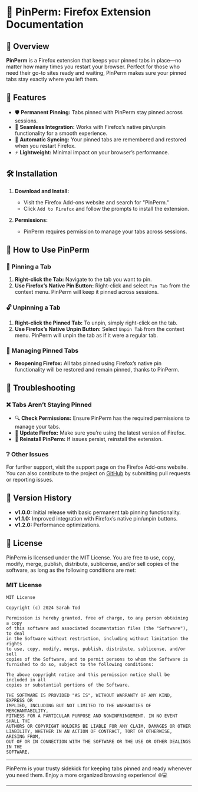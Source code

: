 
# 🚀 **PinPerm**: Firefox Extension Documentation

## 🌟 Overview

**PinPerm** is a Firefox extension that keeps your pinned tabs in place—no matter how many times you restart your browser. Perfect for those who need their go-to sites ready and waiting, PinPerm makes sure your pinned tabs stay exactly where you left them.

## 🎯 Features

- 🛡️ **Permanent Pinning:** Tabs pinned with PinPerm stay pinned across sessions.
- 🧩 **Seamless Integration:** Works with Firefox’s native pin/unpin functionality for a smooth experience.
- 🔄 **Automatic Syncing:** Your pinned tabs are remembered and restored when you restart Firefox.
- ⚡ **Lightweight:** Minimal impact on your browser’s performance.

## 🛠️ Installation

1. **Download and Install:**
   - Visit the Firefox Add-ons website and search for "PinPerm."
   - Click `Add to Firefox` and follow the prompts to install the extension.

2. **Permissions:**
   - PinPerm requires permission to manage your tabs across sessions.

## 📌 How to Use PinPerm

### 📍 Pinning a Tab

1. **Right-click the Tab:** Navigate to the tab you want to pin.
2. **Use Firefox’s Native Pin Button:** Right-click and select `Pin Tab` from the context menu. PinPerm will keep it pinned across sessions.

### 🔓 Unpinning a Tab

1. **Right-click the Pinned Tab:** To unpin, simply right-click on the tab.
2. **Use Firefox’s Native Unpin Button:** Select `Unpin Tab` from the context menu. PinPerm will unpin the tab as if it were a regular tab.

### 📑 Managing Pinned Tabs

- **Reopening Firefox:** All tabs pinned using Firefox’s native pin functionality will be restored and remain pinned, thanks to PinPerm.

## 🐞 Troubleshooting

### ❌ Tabs Aren’t Staying Pinned

- 🔍 **Check Permissions:** Ensure PinPerm has the required permissions to manage your tabs.
- 🔄 **Update Firefox:** Make sure you’re using the latest version of Firefox.
- 🔧 **Reinstall PinPerm:** If issues persist, reinstall the extension.

### ❔ Other Issues

For further support, visit the support page on the Firefox Add-ons website. You can also contribute to the project on [GitHub](#) by submitting pull requests or reporting issues.

## 📅 Version History

- **v1.0.0:** Initial release with basic permanent tab pinning functionality.
- **v1.1.0:** Improved integration with Firefox’s native pin/unpin buttons.
- **v1.2.0:** Performance optimizations.

## 📜 License

PinPerm is licensed under the MIT License. You are free to use, copy, modify, merge, publish, distribute, sublicense, and/or sell copies of the software, as long as the following conditions are met:

### MIT License

```text
MIT License

Copyright (c) 2024 Sarah Tod

Permission is hereby granted, free of charge, to any person obtaining a copy
of this software and associated documentation files (the "Software"), to deal
in the Software without restriction, including without limitation the rights
to use, copy, modify, merge, publish, distribute, sublicense, and/or sell
copies of the Software, and to permit persons to whom the Software is
furnished to do so, subject to the following conditions:

The above copyright notice and this permission notice shall be included in all
copies or substantial portions of the Software.

THE SOFTWARE IS PROVIDED "AS IS", WITHOUT WARRANTY OF ANY KIND, EXPRESS OR
IMPLIED, INCLUDING BUT NOT LIMITED TO THE WARRANTIES OF MERCHANTABILITY,
FITNESS FOR A PARTICULAR PURPOSE AND NONINFRINGEMENT. IN NO EVENT SHALL THE
AUTHORS OR COPYRIGHT HOLDERS BE LIABLE FOR ANY CLAIM, DAMAGES OR OTHER
LIABILITY, WHETHER IN AN ACTION OF CONTRACT, TORT OR OTHERWISE, ARISING FROM,
OUT OF OR IN CONNECTION WITH THE SOFTWARE OR THE USE OR OTHER DEALINGS IN THE
SOFTWARE.
```

---

PinPerm is your trusty sidekick for keeping tabs pinned and ready whenever you need them. Enjoy a more organized browsing experience! 🌐💻

---
